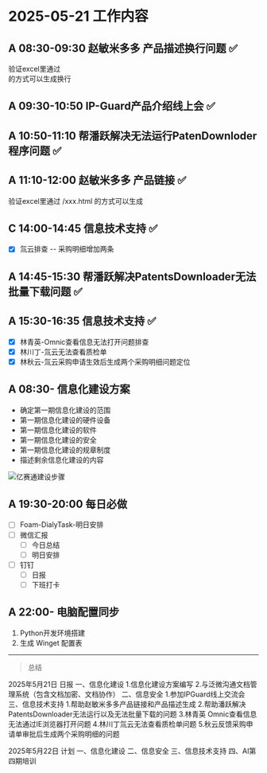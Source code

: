 # 2025-05-21 工作内容

## A 08:30-09:30 赵敏米多多 产品描述换行问题 ✅

验证excel里通过 <br/>的方式可以生成换行

## A 09:30-10:50 IP-Guard产品介绍线上会 ✅

## A 10:50-11:10 帮潘跃解决无法运行PatenDownloder程序问题 ✅

## A 11:10-12:00 赵敏米多多 产品链接 ✅

验证excel里通过 /xxx.html 的方式可以生成

## C 14:00-14:45 信息技术支持 ✅

- [x] 氚云排查 -- 采购明细增加两条

## A 14:45-15:30 帮潘跃解决PatentsDownloader无法批量下载问题 ✅

## A 15:30-16:35 信息技术支持 ✅

- [x] 林青英-Omnic查看信息无法打开问题排查
- [x] 林川丁-氚云无法查看质检单
- [x] 林秋云-氚云采购申请生效后生成两个采购明细问题定位

## A 08:30- 信息化建设方案

- 确定第一期信息化建设的范围
- 第一期信息化建设的硬件设备
- 第一期信息化建设的软件
- 第一期信息化建设的安全
- 第一期信息化建设的规章制度
- 描述剩余信息化建设的内容

![亿赛通建设步骤](../../../assets/images/d33e45a1-4f1e-4f59-a0ef-1afbce3f0cea.png)

## A 19:30-20:00 每日必做

- [ ] Foam-DialyTask-明日安排
- [ ] 微信汇报
  - [ ] 今日总结
  - [ ] 明日安排
- [ ] 钉钉
  - [ ] 日报
  - [ ] 下班打卡

## A 22:00- 电脑配置同步

1. Python开发环境搭建
2. 生成 Winget 配置表

---

> 总结

2025年5月21日 日报
一、信息化建设
1.信息化建设方案编写
2.与泛微沟通文档管理系统（包含文档加密、文档协作）
二、信息安全
1.参加IPGuard线上交流会
三、信息技术支持
1.帮助赵敏米多多产品链接和产品描述生成
2.帮助潘跃解决PatentsDownloader无法运行以及无法批量下载的问题
3.林青英 Omnic查看信息无法通过IE浏览器打开问题
4.林川丁氚云无法查看质检单问题
5.秋云反馈采购申请单审批后生成两个采购明细的问题

2025年5月22日 计划
一、信息化建设
二、信息安全
三、信息技术支持
四、AI第四期培训
